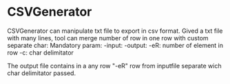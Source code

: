 # CSVGenerator

CSVGenerator can manipulate txt file to export in csv format.
Gived a txt file with many lines, tool can merge number of row in one row with custom separate char:
Mandatory param: 
  -input: <path to txt file>
  -output: <path output file>
  -eR: number of element in row
  -c: char delimitator

The  output file contains in a any row "-eR" row from inputfile separate wich char delimitator passed.